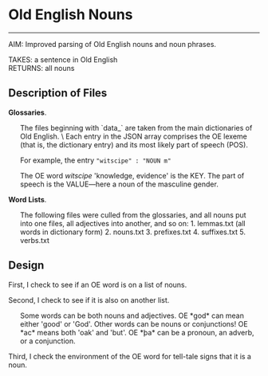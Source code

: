 # **Old English Nouns**
___

AIM: Improved parsing of Old English nouns and noun phrases.

TAKES: a sentence in Old English \
RETURNS: all nouns


Description of Files
---

**Glossaries**.
<ul>The files beginning with `data_` are taken from the main dictionaries of Old English. \
Each entry in the JSON array comprises the OE lexeme (that is, the dictionary entry) and its most likely part of speech (POS).

For example, the entry `"witscipe" : "NOUN m"`

The OE word *witscipe* 'knowledge, evidence' is the KEY. The part of speech is the VALUE&mdash;here a noun of the masculine gender.
</ul>

**Word Lists**.
<ul>
The following files were culled from the glossaries, and all nouns put into one files, all adjectives into another, and so on:
1. lemmas.txt (all words in dictionary form)
2. nouns.txt
3. prefixes.txt
4. suffixes.txt
5. verbs.txt
</ul>

Design
---

First, I check to see if an OE word is on a list of nouns.

Second, I check to see if it is also on another list. 
<ul>Some words can be both nouns and adjectives. OE *god* can mean either 'good' or 'God'. 
Other words can be nouns or conjunctions! OE *ac* means both 'oak' and 'but'. OE *þa* can be a pronoun,
an adverb, or a conjunction.</ul>

Third, I check the environment of the OE word for tell-tale signs that it is a noun.
